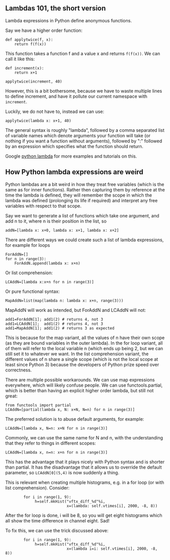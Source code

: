 ## Lambdas 101, the short version
Lambda expressions in Python define anonymous functions.

Say we have a higher order function:

```
def applytwice(f, x):
    return f(f(x))
```

This function takes a function f and a value x and returns ``f(f(x))``. We can call it like this:
```
def increment(x):
    return x+1

applytwice(increment, 40)
```

However, this is a bit bothersome, because we have to waste multiple lines to define increment, and have it pollute our current namespace with ``increment``. 

Luckily, we do not have to, instead we can use:
```
applytwice(lambda x: x+1, 40)
```

The general syntax is roughly "lambda", followed by a comma separated list of variable names which denote arguments your function will take (or nothing if you want a function without arguments), followed by ":" followed by an expression which specifies what the function should return.

Google [python lambda](https://google.com/search?q=python+lambda) for more examples and tutorials on this.

## How Python lambda expressions are weird

Python lambdas are a bit weird in how they treat free variables (which is the same as for inner functions). Rather then capturing them by reference at the time the lambda is defined, they will remember the scope in which the lambda was defined (prolonging its life if required) and interpret any free variables with respect to that scope.

Say we want to generate a list of functions which take one argument, and add n to it, where n is their position in the list, so
```
addN=[lambda x: x+0, lambda x: x+1, lambda x: x+2]
```
There are different ways we could create such a list of lambda expressions, for example for loops
```
ForAddN=[]
for n in range(3):
    ForAddN.append(lambda x: x+n)
```
Or list comprehension:
```
LCAddN=[lambda x:x+n for n in range(3)]
```

Or pure functional syntax:
```
MapAddN=list(map(lambda n: lambda x: x+n, range(3)))
```
MapAddN will work as intended, but ForAddN and LCAddN will not:
```
add1=ForAddN[1]; add1(2) # returns 4, not 3
add1=LCAddN[1];  add1(2) # returns 4, not 3
add1=MapAddN[1]; add1(2) # returns 3 as expected
```

This is because for the map variant, all the values of n have their own scope (as they are bound variables in the outer lambda). In the for loop variant, all of them will refer to the local variable n (which ends up being 2, but we can still set it to whatever we want. In the list comprehension variant, the different values of n share a single scope (which is not the local scope at least since Python 3) because the developers of Python prize speed over correctness.

There are multiple possible workarounds. We can use map expressions everywhere, which will likely confuse people. We can use functools.partial, which is better than having an explicit higher order lambda, but still not great:
```
from functools import partial
LCAddN=[partial(lambda x, N: x+N, N=n) for n in range(3)]
```

The preferred solution is to abuse default arguments, for example:
```
LCAddN=[lambda x, N=n: x+N for n in range(3)]
```
Commonly, we can use the same name for N and n, with the understanding that they refer to things in different scopes:
```
LCAddN=[lambda x, n=n: x+n for n in range(3)]
```

This has the advantage that it plays nicely with Python syntax and is shorter than partial. It has the disadvantage that it allows us to override the default parameter, so ``LCAddN[0](5,4)`` is now suddenly a thing.

This is relevant when creating multiple histograms, e.g. in a for loop (or with list comprehension). Consider:
```
        for i in range(1, 9):          
             h=self.mkHist("vftx_diff_%d"%i,
                           x=(lambda: self.vtimes[i], 2000, -8, 8))
```
After the for loop is done, i will be 8, so you will get eight histograms which all show the time difference in channel eight. Sad!

To fix this, we can use the trick discussed above:
```
        for i in range(1, 9):          
             h=self.mkHist("vftx_diff_%d"%i,
                           x=(lambda i=i: self.vtimes[i], 2000, -8, 8))
```


